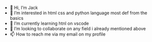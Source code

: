- 👋 Hi, I’m Jack
- 👀 I’m interested in html css and python language most def from the basics 
- 🌱 I’m currently learning htnl on vscode
- 💞️ I’m looking to collaborate on any field i already mentioned above 
- 📫 How to reach me via my email on my profile 

<!---
Oxflacko/Oxflacko is a ✨ special ✨ repository because its `README.md` (this file) appears on your GitHub profile.
You can click the Preview link to take a look at your changes.
--->
